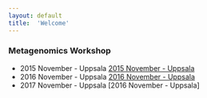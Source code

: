 ```yaml
---
layout: default
title:  'Welcome'
---
```


### Metagenomics Workshop      

* 2015 November - Uppsala  [2015 November - Uppsala](1511/)  
* 2016 November - Uppsala  [2016 November - Uppsala](1611/)
* 2017 November - Uppsala  [2016 November - Uppsala]

